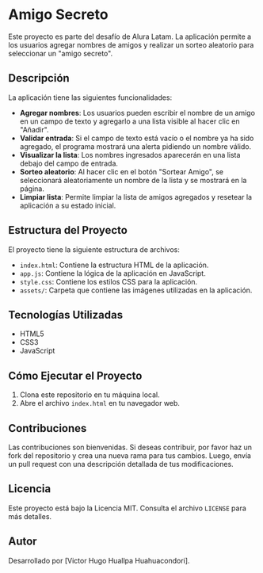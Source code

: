 # Amigo Secreto

Este proyecto es parte del desafío de Alura Latam. La aplicación permite a los usuarios agregar nombres de amigos y realizar un sorteo aleatorio para seleccionar un "amigo secreto".

## Descripción

La aplicación tiene las siguientes funcionalidades:

- **Agregar nombres**: Los usuarios pueden escribir el nombre de un amigo en un campo de texto y agregarlo a una lista visible al hacer clic en "Añadir".
- **Validar entrada**: Si el campo de texto está vacío o el nombre ya ha sido agregado, el programa mostrará una alerta pidiendo un nombre válido.
- **Visualizar la lista**: Los nombres ingresados aparecerán en una lista debajo del campo de entrada.
- **Sorteo aleatorio**: Al hacer clic en el botón "Sortear Amigo", se seleccionará aleatoriamente un nombre de la lista y se mostrará en la página.
- **Limpiar lista**: Permite limpiar la lista de amigos agregados y resetear la aplicación a su estado inicial.

## Estructura del Proyecto

El proyecto tiene la siguiente estructura de archivos:

- `index.html`: Contiene la estructura HTML de la aplicación.
- `app.js`: Contiene la lógica de la aplicación en JavaScript.
- `style.css`: Contiene los estilos CSS para la aplicación.
- `assets/`: Carpeta que contiene las imágenes utilizadas en la aplicación.

## Tecnologías Utilizadas

- HTML5
- CSS3
- JavaScript

## Cómo Ejecutar el Proyecto

1. Clona este repositorio en tu máquina local.
2. Abre el archivo `index.html` en tu navegador web.

## Contribuciones

Las contribuciones son bienvenidas. Si deseas contribuir, por favor haz un fork del repositorio y crea una nueva rama para tus cambios. Luego, envía un pull request con una descripción detallada de tus modificaciones.

## Licencia

Este proyecto está bajo la Licencia MIT. Consulta el archivo `LICENSE` para más detalles.

## Autor

Desarrollado por [Victor Hugo Huallpa Huahuacondori].

